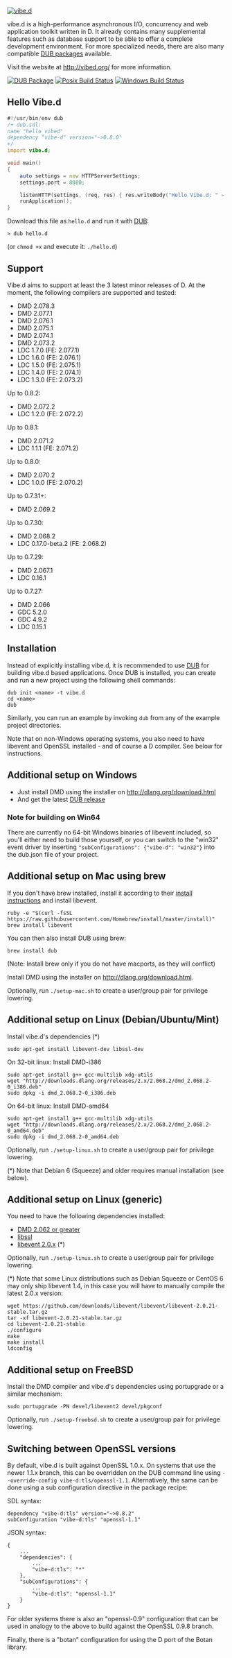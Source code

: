[![vibe.d](http://vibed.org/images/logo-and-title.png)](http://vibed.org)

vibe.d is a high-performance asynchronous I/O, concurrency and web application
toolkit written in D. It already contains many supplemental features such as
database support to be able to offer a complete development environment. For
more specialized needs, there are also many compatible
[DUB packages](http://code.dlang.org/?sort=updated&category=library.vibed)
available.

Visit the website at <http://vibed.org/> for more information.

[![DUB Package](https://img.shields.io/dub/v/vibe-d.svg)](https://code.dlang.org/packages/vibe-d)
[![Posix Build Status](https://travis-ci.org/vibe-d/vibe.d.svg?branch=master)](https://travis-ci.org/vibe-d/vibe.d)
[![Windows Build Status](https://ci.appveyor.com/api/projects/status/cp2kxg70h54pga9d/branch/master?svg=true)](https://ci.appveyor.com/project/s-ludwig/vibe-d/branch/master)

Hello Vibe.d
------------

```d
#!/usr/bin/env dub
/+ dub.sdl:
name "hello_vibed"
dependency "vibe-d" version="~>0.8.0"
+/
import vibe.d;

void main()
{
    auto settings = new HTTPServerSettings;
    settings.port = 8080;

    listenHTTP(settings, (req, res) { res.writeBody("Hello Vibe.d: " ~ req.path); });
    runApplication();
}
```

Download this file as `hello.d` and run it with [DUB](https://github.com/dlang/dub):

```
> dub hello.d
```

(or `chmod +x` and execute it: `./hello.d`)

Support
-------

Vibe.d aims to support at least the 3 latest minor releases of D.
At the moment, the following compilers are supported and tested:

- DMD 2.078.3
- DMD 2.077.1
- DMD 2.076.1
- DMD 2.075.1
- DMD 2.074.1
- DMD 2.073.2
- LDC 1.7.0 (FE: 2.077.1)
- LDC 1.6.0 (FE: 2.076.1)
- LDC 1.5.0 (FE: 2.075.1)
- LDC 1.4.0 (FE: 2.074.1)
- LDC 1.3.0 (FE: 2.073.2)

Up to 0.8.2:
- DMD 2.072.2
- LDC 1.2.0 (FE: 2.072.2)

Up to 0.8.1:
- DMD 2.071.2
- LDC 1.1.1 (FE: 2.071.2)

Up to 0.8.0:
- DMD 2.070.2
- LDC 1.0.0 (FE: 2.070.2)

Up to 0.7.31+:
- DMD 2.069.2

Up to 0.7.30:
- DMD 2.068.2
- LDC 0.17.0-beta.2 (FE: 2.068.2)

Up to 0.7.29:
- DMD 2.067.1
- LDC 0.16.1

Up to 0.7.27:
- DMD 2.066
- GDC 5.2.0
- GDC 4.9.2
- LDC 0.15.1


Installation
------------

Instead of explicitly installing vibe.d, it is recommended to use
[DUB](https://github.com/dlang/dub) for building vibe.d based
applications. Once DUB is installed, you can create and run a new project
using the following shell commands:

    dub init <name> -t vibe.d
    cd <name>
    dub

Similarly, you can run an example by invoking `dub` from any of the
example project directories.

Note that on non-Windows operating systems, you also need to have
libevent and OpenSSL installed - and of course a D compiler. See below
for instructions.


Additional setup on Windows
---------------------------

 - Just install DMD using the installer on <http://dlang.org/download.html>
 - And get the latest [DUB release](http://code.dlang.org/download)

### Note for building on Win64

There are currently no 64-bit Windows binaries of libevent included, so you'll either need to build those yourself, or you can switch to the "win32" event driver by inserting `"subConfigurations": {"vibe-d": "win32"}` into the dub.json file of your project.


Additional setup on Mac using brew
----------------------------------

If you don't have brew installed, install it according to their [install
instructions](<http://www.brew.sh>) and
install libevent.

    ruby -e "$(curl -fsSL https://raw.githubusercontent.com/Homebrew/install/master/install)"
    brew install libevent

You can then also install DUB using brew:

    brew install dub

(Note: Install brew only if you do not have macports, as they will conflict)

Install DMD using the installer on <http://dlang.org/download.html>.

Optionally, run `./setup-mac.sh` to create a user/group pair for privilege lowering.


Additional setup on Linux (Debian/Ubuntu/Mint)
----------------------------------------------

Install vibe.d's dependencies (*)

    sudo apt-get install libevent-dev libssl-dev


On 32-bit linux: Install DMD-i386

    sudo apt-get install g++ gcc-multilib xdg-utils
    wget "http://downloads.dlang.org/releases/2.x/2.068.2/dmd_2.068.2-0_i386.deb"
    sudo dpkg -i dmd_2.068.2-0_i386.deb


On 64-bit linux: Install DMD-amd64

    sudo apt-get install g++ gcc-multilib xdg-utils
    wget "http://downloads.dlang.org/releases/2.x/2.068.2/dmd_2.068.2-0_amd64.deb"
    sudo dpkg -i dmd_2.068.2-0_amd64.deb


Optionally, run `./setup-linux.sh` to create a user/group pair for privilege lowering.

(*) Note that Debian 6 (Squeeze) and older requires manual installation (see below).


Additional setup on Linux (generic)
-----------------------------------

You need to have the following dependencies installed:

 - [DMD 2.062 or greater](http://dlang.org/download)
 - [libssl](http://www.openssl.org/source/)
 - [libevent 2.0.x](http://libevent.org/) (*)

Optionally, run `./setup-linux.sh` to create a user/group pair for privilege lowering.

(*) Note that some Linux distributions such as Debian Squeeze or CentOS 6 may only ship libevent 1.4, in this case you will have to manually compile the latest 2.0.x version:

```
wget https://github.com/downloads/libevent/libevent/libevent-2.0.21-stable.tar.gz
tar -xf libevent-2.0.21-stable.tar.gz
cd libevent-2.0.21-stable
./configure
make
make install
ldconfig
```


Additional setup on FreeBSD
---------------------------

Install the DMD compiler and vibe.d's dependencies using portupgrade or a similar mechanism:

    sudo portupgrade -PN devel/libevent2 devel/pkgconf

Optionally, run `./setup-freebsd.sh` to create a user/group pair for privilege lowering.


Switching between OpenSSL versions
----------------------------------

By default, vibe.d is built against OpenSSL 1.0.x. On systems that use the newer
1.1.x branch, this can be overridden on the DUB command line using
`--override-config vibe-d:tls/openssl-1.1`. Alternatively, the same can be done
using a sub configuration directive in the package recipe:

SDL syntax:
```
dependency "vibe-d:tls" version="~>0.8.2"
subConfiguration "vibe-d:tls" "openssl-1.1"
```

JSON syntax:
```
{
    ...
    "dependencies": {
        ...
        "vibe-d:tls": "*"
    },
    "subConfigurations": {
        ...
        "vibe-d:tls": "openssl-1.1"
    }
}
```

For older systems there is also an "openssl-0.9" configuration that can be
used in analogy to the above to build against the OpenSSL 0.9.8 branch.

Finally, there is a "botan" configuration for using the D port of the Botan
library.
